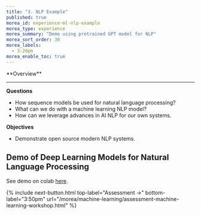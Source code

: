 ```yaml
---
title: "3. NLP Example"
published: true
morea_id: experience-ml-nlp-example
morea_type: experience
morea_summary: "Demo using pretrained GPT model for NLP"
morea_sort_order: 30
morea_labels:
  - 3:20pm
morea_enable_toc: true
---
```


<div class="alert alert-success mt-3" role="alert" markdown="1">
<i class="fa-solid fa-globe fa-xl"></i> **Overview**
<hr/>

**Questions**
* How sequence models be used for natural language processing?
* What can we do with a machine learning NLP model?
* How can we leverage advances in AI NLP for our own systems.

**Objectives**
* Demonstrate open source modern NLP systems.

</div>

## Demo of Deep Learning Models for Natural Language Processing

See demo on colab [here](https://colab.research.google.com/github/mrm8488/shared_colab_notebooks/blob/master/Huggingface_pipelines_demo.ipynb).


{% include next-button.html 
           top-label="Assessment ->" 
           bottom-label="3:50pm" 
           url="/morea/machine-learning/assessment-machine-learning-workshop.html" %}
